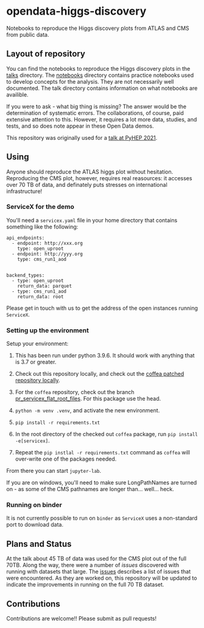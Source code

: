 # opendata-higgs-discovery
 Notebooks to reproduce the Higgs discovery plots from ATLAS and CMS from public data.

## Layout of repository

You can find the notebooks to reproduce the Higgs discovery plots in the [talks](tree/main/talk) directory. The [notebooks](tree/main/notebooks) directory contains practice notebooks used to develop concepts for the analysis. They are not necessarily well documented. The talk directory contains information on what notebooks are availible.

If you were to ask - what big thing is missing? The answer would be the determination of systematic errors. The collaborations, of course, paid extensive attention to this. However, it requires a lot more data, studies, and tests, and so does note appear in these Open Data demos.

This repository was originally used for a [talk at PyHEP 2021](https://indico.cern.ch/event/1019958/contributions/4418552/).

## Using

Anyone should reproduce the ATLAS higgs plot without hesitation. Reproducing the CMS plot, however, requires real reasources: it accesses over 70 TB of data, and definately puts stresses on international infrastructure!

### ServiceX for the demo

You'll need a `servicex.yaml` file in your home directory that contains something like the following:

```
api_endpoints:
  - endpoint: http://xxx.org
    type: open_uproot
  - endpoint: http://yyy.org
    type: cms_run1_aod


backend_types:
  - type: open_uproot
    return_data: parquet
  - type: cms_run1_aod
    return_data: root
```

Please get in touch with us to get the address of the open instances running `ServiceX`.

### Setting up the environment

Setup your environment:

1. This has been run under python 3.9.6. It should work with anything that is 3.7 or greater.

1. Check out this repository locally, and check out the [coffea patched repository locally](https://github.com/gordonwatts/coffea).
1. For the `coffea` repository, check out the branch [pr_servicex_flat_root_files](https://github.com/gordonwatts/coffea/tree/pr_servicex_flat_root_files). For this package use the head.
1. `python -m venv .venv`, and activate the new environment.
1. `pip install -r requirements.txt`
1. In the root directory of the checked out `coffea` package, run `pip install -e[servicex]`.
1. Repeat the `pip instlal -r requirements.txt` command as `coffea` will over-write one of the packages needed.

From there you can start `jupyter-lab`.

If you are on windows, you'll need to make sure LongPathNames are turned on - as some of the CMS pathnames are longer than... well... heck.

### Running on binder

It is not currently possible to run on `binder` as `ServiceX` uses a non-standard port to download data.


## Plans and Status

At the talk about 45 TB of data was used for the CMS plot out of the full 70TB. Along the way, there were a number of _issues_ discovered with running with datasets that large. The [issues](/../../issues) describes a list of issues that were encountered. As they are worked on, this repository will be updated to indicate the improvements in running on the full 70 TB dataset.

## Contributions

Contributions are welcome!! Please submit as pull requests!
